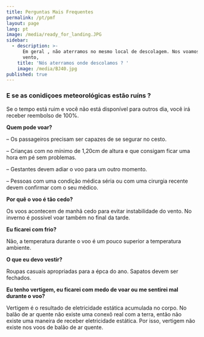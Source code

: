 ```yaml
---
title: Perguntas Mais Frequentes
permalink: /pt/pmf
layout: page
lang: pt
image: /media/ready_for_landing.JPG
sidebar:
  - description: >-
      Em geral , não aterramos no mesmo local de descolagem. Nos voamos com o
      vento,
    title: 'Nós aterramos onde descolamos ? '
    image: /media/BJ40.jpg
published: true
---
```

### E se as conidiçoes meteorológicas estão ruíns ? 

Se o tempo está ruim e você não está disponível para outros dia, você irá receber reembolso de 100%.



**Quem pode voar?**

– Os passageiros precisam ser capazes de se segurar no cesto.

– Crianças com no mínimo de 1,20cm de altura e que consigam ficar uma hora em pé sem problemas.

– Gestantes devem adiar o voo para um outro momento.

– Pessoas com uma condição médica séria ou com uma cirurgia recente devem confirmar com o seu médico.



**Por quê o voo é tão cedo?**

Os voos acontecem de manhã cedo para evitar instabilidade do vento. No inverno é possivel voar também no final da tarde.



**Eu ficarei com frio?**

Não, a temperatura durante o voo é um pouco superior a temperatura ambiente.



**O que eu devo vestir?**

Roupas casuais apropriadas para a épca do ano. Sapatos devem ser fechados.



**Eu tenho vertigem, eu ficarei com medo de voar ou me sentirei mal durante o voo?**

Vertigem é o resultado de eletricidade estática acumulada no corpo. No balão de ar quente não existe uma conexõ real com a terra, então não existe uma maneira de receber eletricidade estática. Por isso, vertigem não existe nos voos de balão de ar quente.
